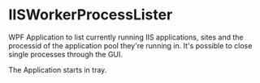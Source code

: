 IISWorkerProcessLister
======================

WPF Application to list currently running IIS applications, sites and the processid of the application pool they're running in.
It's possible to close single processes through the GUI.

The Application starts in tray.
